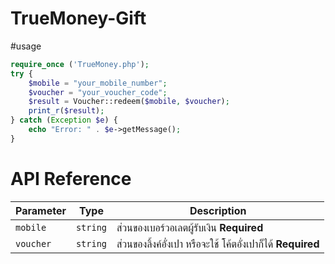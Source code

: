 # TrueMoney-Gift

#usage

```php
require_once ('TrueMoney.php');
try {
    $mobile = "your_mobile_number";
    $voucher = "your_voucher_code";
    $result = Voucher::redeem($mobile, $voucher);
    print_r($result);
} catch (Exception $e) {
    echo "Error: " . $e->getMessage();
}
```

# API Reference
| Parameter | Type | Description |
| --- | --- | --- | 
| `mobile` | `string` | ส่วนของเบอร์วอเลตผู้รับเงิน **Required** |
| `voucher` | `string` | ส่วนของลิ้งค์อั่งเปา หรือจะใช้ โค้ตอั่งเปาก็ได้ **Required** |
